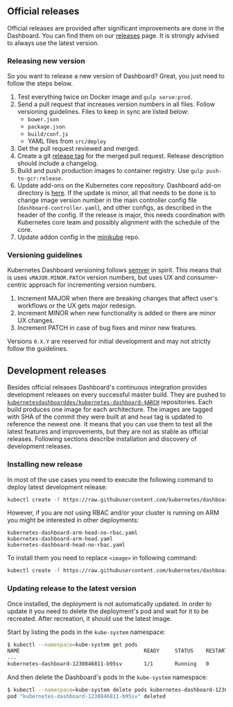 ## Official releases

Official releases are provided after significant improvements are done in the Dashboard. You can find them on our [releases](https://github.com/kubernetes/dashboard/releases) page. It is strongly advised to always use the latest version.

### Releasing new version

So you want to release a new version of Dashboard? Great, you just need to follow the steps below.

1. Test everything twice on Docker image and `gulp serve:prod`.
2. Send a pull request that increases version numbers in all files. Follow versioning guidelines. Files to keep in sync are listed below:
   - `bower.json`
   - `package.json`
   - `build/conf.js`
   - YAML files from `src/deploy`
3. Get the pull request reviewed and merged.
4. Create a git [release tag](https://github.com/kubernetes/dashboard/releases/) for the merged pull request. Release description should include a changelog.
5. Build and push production images to container registry. Use `gulp push-to-gcr:release`.
6. Update add-ons on the Kubernetes core repository. Dashboard add-on directory is [here](https://github.com/kubernetes/kubernetes/tree/master/cluster/addons/dashboard). If the update is minor, all that needs to be done is to change image version number in the main controller config file (`dashboard-controller.yaml`), and other configs, as described in the header of the config. If the release is major, this needs coordination with Kubernetes core team and possibly alignment with the schedule of the core.
7. Update addon config in the [minikube](https://github.com/kubernetes/minikube/tree/master/deploy/addons) repo.

### Versioning guidelines

Kubernetes Dashboard versioning follows [semver](http://semver.org/) in spirit. This means
that is uses `vMAJOR.MINOR.PATCH` version numbers, but uses UX and consumer-centric approach for
incrementing version numbers.

1. Increment MAJOR when there are breaking changes that affect user's workflows or the UX gets
   major redesign.
1. Increment MINOR when new functionality is added or there are minor UX changes.
1. Increment PATCH in case of bug fixes and minor new features.

Versions `0.X.Y` are reserved for initial development and may not strictly follow the guidelines.

## Development releases

Besides official releases Dashboard's continuous integration provides development releases on every successful master build. They are pushed to [`kubernetesdashboarddev/kubernetes-dashboard-$ARCH`](https://hub.docker.com/r/kubernetesdashboarddev)
repositories. Each build produces one image for each architecture. The images are tagged
with SHA of the commit they were built at and `head` tag is updated to reference the newest one. It means that you can use them to test all the latest features and improvements, but they are not as stable as official releases. Following sections describe installation and discovery of development releases.

### Installing new release

In most of the use cases you need to execute the following command to deploy latest development release:

```sh
kubectl create -f https://raw.githubusercontent.com/kubernetes/dashboard/master/src/deploy/kubernetes-dashboard-head.yaml
```

However, if you are not using RBAC and/or your cluster is running on ARM you might be interested in other deployments:

```
kubernetes-dashboard-arm-head-no-rbac.yaml
kubernetes-dashboard-arm-head.yaml
kubernetes-dashboard-head-no-rbac.yaml
```
To install them you need to replace `<image>` in following command:

```sh
kubectl create -f https://raw.githubusercontent.com/kubernetes/dashboard/master/src/deploy/<image>
```

### Updating release to the latest version

Once installed, the deployment is not automatically updated. In order to update it you need to delete the deployment's pod and wait for it to be recreated. After recreation, it should use the latest image.

Start by listing the pods in the `kube-system` namespace:

```sh
$ kubectl --namespace=kube-system get pods
NAME                                        READY     STATUS    RESTARTS   AGE
...
kubernetes-dashboard-1230846811-b95sv       1/1       Running   0          5m
```

And then delete the Dashboard's pods in the `kube-system` namespace:

```sh
$ kubectl --namespace=kube-system delete pods kubernetes-dashboard-1230846811-b95sv
pod "kubernetes-dashboard-1230846811-b95sv" deleted
```